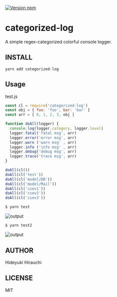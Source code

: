 [![Version npm](https://img.shields.io/npm/v/categorized-log.svg?style=flat-square)](https://www.npmjs.com/package/categorized-log)

# categorized-log
A simple regex-categorized colorful console logger.

## INSTALL
```
yarn add categorized-log
```

## Usage
test.js
```js
const cl = require('categorized-log')
const obj = { foo: 'foo', bar: 'bar' }
const arr = [ 0, 1, 2, 3, obj ]

function doAll(logger) {
  console.log(logger.category, logger.level)
  logger.fatal('fatal msg', arr)
  logger.error('error msg', arr)
  logger.warn ('warn msg' , arr)
  logger.info ('info msg' , arr)
  logger.debug('debug msg', arr)
  logger.trace('trace msg', arr)
}

doAll(cl())
doAll(cl('test'))
doAll(cl('model/DB'))
doAll(cl('model/Mail'))
doAll(cl('csev1'))
doAll(cl('csev2'))
doAll(cl('csev3'))
```

```
$ yarn test
```
![output](https://raw.githubusercontent.com/hirauchi0713/categorized-log/readme-images/output.png)

```
$ yarn test2
```
![output](https://raw.githubusercontent.com/hirauchi0713/categorized-log/readme-images/output2.png)

## AUTHOR
Hideyuki Hirauchi

## LICENSE
MIT
